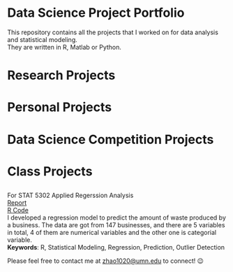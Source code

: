 # Data Science Project Portfolio
This repository contains all the projects that I worked on for data analysis and statistical modeling.<br />They are written in R, Matlab or Python.

# Research Projects

# Personal Projects

# Data Science Competition Projects

# Class Projects
## 
 For STAT 5302 Applied Regerssion Analysis<br />
 [Report](https://github.com/EchoZhaoo/DS-Project-Portfolio/blob/master/Report/STAT5302_Project_Report.pdf)<br /> 
 [R Code](https://github.com/EchoZhaoo/DS-Project-Portfolio/blob/master/R%20Code/STAT5302_Project.R)<br />
 I developed a regression model to predict the amount of waste produced by a business. The data are got from 147 businesses, and there are 5 variables in total, 4 of them are numerical variables and the other one is categorial variable.<br />
 **Keywords**: R, Statistical Modeling, Regression, Prediction, Outlier Detection



Please feel free to contact me at [zhao1020@umn.edu](zhao1020@umn.edu) to connect! :wink:
